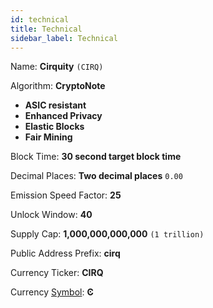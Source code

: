```yaml
---
id: technical
title: Technical
sidebar_label: Technical
---
```


Name: **Cirquity** `(CIRQ)`

Algorithm: **CryptoNote**

* **ASIC resistant**
* **Enhanced Privacy**
* **Elastic Blocks**
* **Fair Mining**

Block Time: **30 second target block time**

Decimal Places: **Two decimal places** `0.00`

Emission Speed Factor: **25**

Unlock Window: **40**

Supply Cap: **1,000,000,000,000** `(1 trillion)`

Public Address Prefix: **cirq**

Currency Ticker: **CIRQ**

Currency [Symbol](https://en.wiktionary.org/wiki/%CF%BE): **&#1022;**
